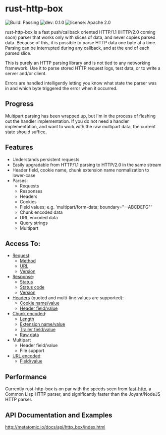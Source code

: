 # rust-http-box

![Build: Passing](https://img.shields.io/badge/build-passing-brightgreen.svg)
![dev: 0.1.0](https://img.shields.io/badge/dev-0.1.0-ff69b4.svg)
![license: Apache 2.0](https://img.shields.io/badge/license-Apache%202.0-blue.svg)

rust-http-box is a fast push/callback oriented HTTP/1.1 (HTTP/2.0 coming soon) parser that works
only with slices of data, and never copies parsed data. Because of this, it is
possible to parse HTTP data one byte at a time. Parsing can be interrupted during any callback,
and at the end of each parsed slice.

This is purely an HTTP parsing library and is not tied to any networking framework. Use it to parse
stored HTTP request logs, test data, or to write a server and/or client.

Errors are handled intelligently letting you know what state the parser was in and which byte
triggered the error when it occurred.

## Progress

Multipart parsing has been wrapped up, but I'm in the process of fleshing out the handler implementation.
If you do not need a handler implementation, and want to work with the raw multipart data, the current state
should suffice.

## Features

- Understands persistent requests
- Easily upgradable from HTTP/1.1 parsing to HTTP/2.0 in the same stream
- Header field, cookie name, chunk extension name normalization to lower-case
- Parses:
  - Requests
  - Responses
  - Headers
  - Cookies
  - Field values; e.g. 'multipart/form-data; boundary="--ABCDEFG"'
  - Chunk encoded data
  - URL encoded data
  - Query strings
  - Multipart

## Access To:

- [Request](http://www.metatomic.io/docs/api/http_box/handler/struct.HeadersHandler.html#request-example):
  - [Method](http://www.metatomic.io/docs/api/http_box/handler/struct.HeadersHandler.html#method.get_method)
  - [URL](http://www.metatomic.io/docs/api/http_box/handler/struct.HeadersHandler.html#method.get_url)
  - [Version](http://www.metatomic.io/docs/api/http_box/handler/struct.HeadersHandler.html#method.get_version_major)
- [Response](http://www.metatomic.io/docs/api/http_box/handler/struct.HeadersHandler.html#response-example):
  - [Status](http://www.metatomic.io/docs/api/http_box/handler/struct.HeadersHandler.html#method.get_status)
  - [Status code](http://www.metatomic.io/docs/api/http_box/handler/struct.HeadersHandler.html#method.get_status_code)
  - [Version](http://www.metatomic.io/docs/api/http_box/handler/struct.HeadersHandler.html#method.get_version_major)
- [Headers](http://www.metatomic.io/docs/api/http_box/handler/struct.HeadersHandler.html) (quoted and multi-line values are supported):
  - [Cookie name/value](http://www.metatomic.io/docs/api/http_box/handler/struct.HeadersHandler.html#method.get_cookies)
  - [Header field/value](http://www.metatomic.io/docs/api/http_box/handler/struct.HeadersHandler.html#method.get_headers)
- [Chunk encoded](http://www.metatomic.io/docs/api/http_box/handler/struct.ChunkedHandler.html):
  - [Length](http://www.metatomic.io/docs/api/http_box/handler/struct.ChunkedHandler.html#method.get_length)
  - [Extension name/value](http://www.metatomic.io/docs/api/http_box/handler/struct.ChunkedHandler.html#method.get_extensions)
  - [Trailer field/value](http://www.metatomic.io/docs/api/http_box/handler/struct.ChunkedHandler.html#method.get_trailers)
  - [Raw data](http://www.metatomic.io/docs/api/http_box/handler/struct.ChunkedHandler.html#example)
- Multipart
  - Header field/value
  - File support
- [URL encoded](http://www.metatomic.io/docs/api/http_box/handler/struct.UrlEncodedHandler.html):
  - [Field/value](http://www.metatomic.io/docs/api/http_box/handler/struct.UrlEncodedHandler.html#method.get_fields)

## Performance

Currently rust-http-box is on par with the speeds seen from [fast-http](https://github.com/fukamachi/fast-http),
a Common Lisp HTTP parser, and significantly faster than the Joyant/NodeJS HTTP parser.

## API Documentation and Examples

http://metatomic.io/docs/api/http_box/index.html
